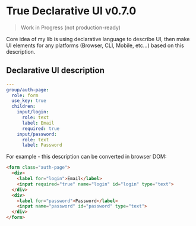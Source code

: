 # True Declarative UI v0.7.0

> Work in Progress (not production-ready)

Core idea of my lib is using declarative language to describe UI, then make UI
elements for any platforms (Browser, CLI, Mobile, etc...) based on this
description.


## Declarative UI description
```yaml
---
group/auth-page:
  role: form
  use_key: true
  children:
    input/login:
      role: text
      label: Email
      required: true
    input/password:
      role: text
      label: Password
```

For example - this description can be converted in browser DOM:

```html
<form class="auth-page">
  <div>
    <label for="login">Email</label>
    <input required="true" name="login" id="login" type="text">
  </div>
  <div>
    <label for="password">Password</label>
    <input name="password" id="password" type="text">
  </div>
</form>
```
